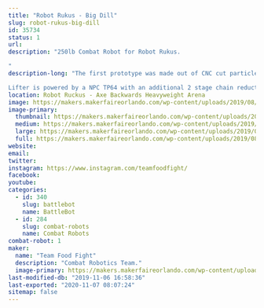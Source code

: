 ```yaml
---
title: "Robot Rukus - Big Dill"
slug: robot-rukus-big-dill
id: 35734
status: 1
url: 
description: "250lb Combat Robot for Robot Rukus.

"
description-long: "The first prototype was made out of CNC cut particleboard to check the fit and overall scale before committing to getting the steel laser cut. 

Lifter is powered by a NPC TP64 with an additional 2 stage chain reduction to allows us to easily lift another 250lb robot."
location: Robot Ruckus - Axe Backwards Heavyweight Arena
image: https://makers.makerfaireorlando.com/wp-content/uploads/2019/08/LifterV2.126-1-1024x576.jpg
image-primary:
  thumbnail: https://makers.makerfaireorlando.com/wp-content/uploads/2019/08/LifterV2.126-1-150x150.jpg
  medium: https://makers.makerfaireorlando.com/wp-content/uploads/2019/08/LifterV2.126-1-300x169.jpg
  large: https://makers.makerfaireorlando.com/wp-content/uploads/2019/08/LifterV2.126-1-1024x576.jpg
  full: https://makers.makerfaireorlando.com/wp-content/uploads/2019/08/LifterV2.126-1.jpg
website: 
email: 
twitter: 
instagram: https://www.instagram.com/teamfoodfight/
facebook: 
youtube: 
categories:
  - id: 340
    slug: battlebot
    name: BattleBot
  - id: 284
    slug: combat-robots
    name: Combat Robots
combat-robot: 1
maker:
  name: "Team Food Fight"
  description: "Combat Robotics Team."
  image-primary: https://makers.makerfaireorlando.com/wp-content/uploads/2019/08/LifterV2.126-1024x576.jpg
last-modified-db: "2019-11-06 16:58:36"
last-exported: "2020-11-07 08:07:24"
sitemap: false
---
```

